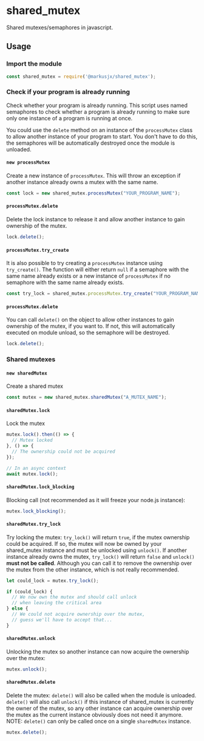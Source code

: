 # shared_mutex

Shared mutexes/semaphores in javascript.
## Usage
### Import the module
```js
const shared_mutex = require('@markusjx/shared_mutex');
```

### Check if your program is already running
Check whether your program is already running.
This script uses named semaphores to check whether a program is already running
to make sure only one instance of a program is running at once. 

You could use the ``delete`` method on an instance of the ``processMutex`` class
to allow another instance of your program to start. You don't have to do this,
the semaphores will be automatically destroyed once the module is unloaded.

#### ``new processMutex``
Create a new instance of ``processMutex``. This will throw an exception if another
instance already owns a mutex with the same name.
```js
const lock = new shared_mutex.processMutex("YOUR_PROGRAM_NAME");
```

#### ``processMutex.delete``
Delete the lock instance to release it and allow another
instance to gain ownership of the mutex.
```js
lock.delete();
```

#### ``processMutex.try_create``
It is also possible to try creating a ``processMutex`` instance using
``try_create()``. The function will either return ``null`` if a
semaphore with the same name already exists or a new instance of
``processMutex`` if no semaphore with the same name already exists.
```js
const try_lock = shared_mutex.processMutex.try_create("YOUR_PROGRAM_NAME");
```

#### ``processMutex.delete``
You can call ``delete()`` on the object to allow other instances to
gain ownership of the mutex, if you want to. If not, this will
automatically executed on module unload, so the semaphore will be
destroyed.
```js
lock.delete();
```

### Shared mutexes
#### ``new sharedMutex``
Create a shared mutex
```js
const mutex = new shared_mutex.sharedMutex("A_MUTEX_NAME");
```

#### ``sharedMutex.lock``
Lock the mutex
```js
mutex.lock().then(() => {
  // Mutex locked
}, () => {
  // The ownership could not be acquired
});

// In an async context
await mutex.lock();
```

#### ``sharedMutex.lock_blocking``
Blocking call (not recommended as it will freeze your node.js instance):
```js
mutex.lock_blocking();
```

#### ``sharedMutex.try_lock``
Try locking the mutex: ``try_lock()`` will return ``true``, if the mutex ownership could
be acquired. If so, the mutex will now be owned by your shared_mutex instance and must be
unlocked using ``unlock()``. If another instance already owns the mutex, ``try_lock()``
will return ``false`` and ``unlock()`` **must not be called**. Although you can call it
to remove the ownership over the mutex from the other instance, which is not really recommended.
```js
let could_lock = mutex.try_lock();

if (could_lock) {
  // We now own the mutex and should call unlock
  // when leaving the critical area 
} else {
  // We could not acquire ownership over the mutex,
  // guess we'll have to accept that...
}
```

#### ``sharedMutex.unlock``
Unlocking the mutex so another instance can now acquire the ownership over the mutex:
```js
mutex.unlock();
```

#### ``sharedMutex.delete``
Delete the mutex: ``delete()`` will also be called when the module is unloaded.
``delete()`` will also call ``unlock()`` if this instance of shared_mutex is
currently the owner of the mutex, so any other instance can acquire ownership
over the mutex as the current instance obviously does not need it anymore.
NOTE: ``delete()`` can only be called once on a single ``sharedMutex`` instance.
```js
mutex.delete();
```

